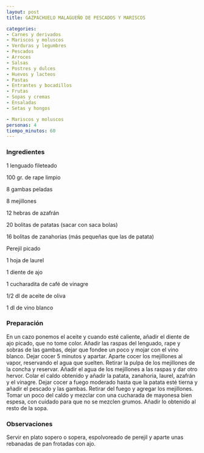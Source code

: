 ```yaml
---
layout: post
title: GAZPACHUELO MALAGUEÑO DE PESCADOS Y MARISCOS

categories:
- Carnes y derivados
- Mariscos y moluscos
- Verduras y legumbres
- Pescados
- Arroces
- Salsas
- Postres y dulces
- Huevos y lacteos
- Pastas
- Entrantes y bocadillos
- Frutas
- Sopas y cremas
- Ensaladas
- Setas y hongos

- Mariscos y moluscos
personas: 4 
tiempo_minutos: 60 
---
```

<h3>Ingredientes</h3>
1 lenguado fileteado

100 gr. de rape limpio

8 gambas peladas

8 mejillones

12 hebras de azafrán

20 bolitas de patatas (sacar con saca bolas)

16 bolitas de zanahorias (más pequeñas que las de patata)

Perejil picado

1 hoja de laurel

1 diente de ajo

1 cucharadita de café de vinagre

1/2 dl de aceite de oliva

1 dl de vino blanco

<h3>Preparación</h3>
En un cazo ponemos el aceite y cuando esté caliente, añadir el diente de ajo picado, que no tome color. Añadir las raspas del lenguado, rape y sobras de las gambas, dejar que fondee un poco y mojar con el vino blanco. Dejar cocer 5 minutos y apartar. Aparte cocer los mejillones al vapor, reservando el agua que suelten. Retirar la pulpa de los mejillones de la concha y reservar. Añadir el agua de los mejillones a las raspas y dar otro hervor. Colar el caldo obtenido y añadir la patata, zanahoria, laurel, azafrán y el vinagre. Dejar cocer a fuego moderado hasta que la patata esté tierna y añadir el pescado y las gambas. Retirar del fuego y agregar los mejillones. Tomar un poco del caldo y mezclar con una cucharada de mayonesa bien espesa, con cuidado para que no se mezclen grumos. Añadir lo obtenido al resto de la sopa.

<h3>Observaciones</h3>
Servir en plato sopero o sopera, espolvoreado de perejil y aparte unas rebanadas de pan frotadas con ajo.

